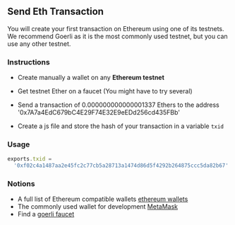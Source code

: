## Send Eth Transaction

You will create your first transaction on Ethereum using one of its testnets. We recommend Goerli as it is the most commonly used testnet, but you can use any other testnet.

### Instructions

- Create manually a wallet on any **Ethereum testnet**

- Get testnet Ether on a faucet (You might have to try several)

- Send a transaction of 0.000000000000001337 Ethers to the address '0x7A7a4EdC679bC4E29F74E32E9eEDd256cd435FBb'

- Create a js file and store the hash of your transaction in a variable `txid`

### Usage

```js
exports.txid =
  '0xf02c4a1487aa2e45fc2c77cb5a28713a1474d86d5f4292b264875ccc5da82b67'
```

### Notions

- A full list of Ethereum compatible wallets [ethereum wallets](https://ethereum.org/en/wallets/find-wallet/)
- The commonly used wallet for development [MetaMask](https://metamask.io/)
- Find a [goerli faucet](https://letmegooglethat.com/?q=goerli+faucet)
